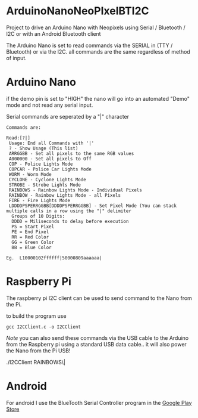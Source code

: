 # ArduinoNanoNeoPIxelBTI2C
Project to drive an Arduino Nano with Neopixels using Serial / Bluetooth / I2C or with an Android Bluetooth client

The Arduino Nano is set to read commands via the SERIAL in (TTY / Bluetooth) or via the I2C.  all commands are the same regardless of method of input.

<h1> Arduino Nano</h1>

if the demo pin is set to "HIGH" the nano will go into an automated "Demo" mode and not read any serial input.

Serial commands are seperated by a "|" character

```
Commands are:

Read:[?|]
 Usage: End all Commands with '|' 
 ? - Show Usage (This list)
 ARRGGBB - Set all pixels to the same RGB values
 A000000 - Set all pixels to Off
 COP - Police Lights Mode
 COPCAR - Police Car Lights Mode
 WORM - Worm Mode
 CYCLONE - Cyclone Lights Mode
 STROBE - Strobe Lights Mode
 RAINBOWS - Rainbow Lights Mode - Individual Pixels
 RAINBOW - Rainbow Lights Mode - all Pixels
 FIRE - Fire Lights Mode
 LDDDDPSPERRGGBB[DDDDPSPERRGGBB] - Set Pixel Mode (You can stack multiple calls in a row using the "|" delimiter
  Groups of 10 Digits:
  DDDD = Miliseconds to delay before execution
  PS = Start Pixel
  PE = End Pixel
  RR = Red Color
  GG = Green Color
  BB = Blue Color

Eg.  L10000102ffffff|50000809aaaaaa|
```

<H1> Raspberry Pi </h1>
The raspberry pi I2C client can be used to send command to the Nano from the Pi.

to build the program use
```
gcc I2CClient.c -o I2CClient
```
*Note*  you can also send these commands via the USB cable to the Arduino from the Raspberry pi using a standard USB data cable.. it will also power the Nano from the Pi USB!


./I2CClient RAINBOWS\\|

<h1> Android</h1>

For android I use the BlueTooth Serial Controller program in the [Google Play Store](https://play.google.com/store/apps/details?id=nextprototypes.BTSerialController)
